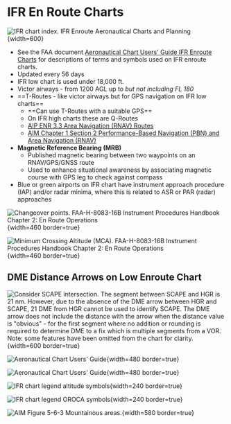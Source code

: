 # IFR En Route Charts

![IFR chart index. [IFR Enroute Aeronautical Charts and Planning](https://www.faa.gov/air_traffic/flight_info/aeronav/digital_products/ifr/)](/img/ifr-chart-index.jpg){width=600}

* See the FAA document [Aeronautical Chart Users' Guide IFR Enroute Charts](https://www.faa.gov/air_traffic/flight_info/aeronav/digital_products/aero_guide/) for descriptions of terms and symbols used on IFR enroute charts.
* Updated every 56 days
* IFR low chart is used under 18,000 ft.
* Victor airways - from 1200 AGL up to *but not including FL 180*
* ==T-Routes - like victor airways but for GPS navigation on IFR low charts==
  * ==Can use T-Routes with a suitable GPS==
  * On IFR high charts these are Q-Routes
  * [AIP ENR 3.3 Area Navigation (RNAV) Routes](https://www.faa.gov/air_traffic/publications/atpubs/aip_html/part2_enr_section_3.3.html)
  * [AIM Chapter 1 Section 2 Performance-Based Navigation (PBN) and Area Navigation (RNAV)](https://www.faa.gov/air_traffic/publications/atpubs/aim_html/chap1_section_2.html)
* **Magnetic Reference Bearing (MRB)**
  * Published magnetic bearing between two waypoints on an RNAV/GPS/GNSS route
  * Used to enhance situational awareness by associating magnetic course with GPS leg to check against compass
* Blue or green airports on IFR chart have instrument approach procedure (IAP) and/or radar minima, where this is related to ASR or PAR (radar) approaches

![Changeover points. [FAA-H-8083-16B Instrument Procedures Handbook](https://www.faa.gov/regulations_policies/handbooks_manuals/aviation/instrument_procedures_handbook) [Chapter 2: En Route Operations](https://www.faa.gov/sites/faa.gov/files/regulations_policies/handbooks_manuals/aviation/instrument_procedures_handbook/FAA-H-8083-16B_Chapter_2.pdf)](/img/iph/iph-figure-2-42-changeover-points.jpg){width=460 border=true}

![Minimum Crossing Altitude (MCA). [FAA-H-8083-16B Instrument Procedures Handbook](https://www.faa.gov/regulations_policies/handbooks_manuals/aviation/instrument_procedures_handbook) [Chapter 2: En Route Operations](https://www.faa.gov/sites/faa.gov/files/regulations_policies/handbooks_manuals/aviation/instrument_procedures_handbook/FAA-H-8083-16B_Chapter_2.pdf)](/img/iph/iph-figure-2-62-mca.jpg){width=460 border=true}

## DME Distance Arrows on Low Enroute Chart

![Consider SCAPE intersection. The segment between SCAPE and HGR is 21 nm. However, due to the absence of the DME arrow between HGR and SCAPE, 21 DME from HGR cannot be used to identify SCAPE. The DME arrow does not include the distance with the arrow when the distance value is "obvious" - for the first segment where no addition or rounding is required to determine DME to a fix which is multiple segments from a VOR. Note: some features have been omitted from the chart for clarity.](/img/scape-decluttered.jpg){width=600 border=true}

![[Aeronautical Chart Users' Guide](https://www.faa.gov/air_traffic/flight_info/aeronav/digital_products/aero_guide/)](/img/ifr-low-instructions-dme.jpg){width=480 border=true}

![[Aeronautical Chart Users' Guide](https://www.faa.gov/air_traffic/flight_info/aeronav/digital_products/aero_guide/)](/img/ifr-low-instructions-fix-arrow.jpg){width=480 border=true}

![IFR chart legend altitude symbols](/img/ifr-chart-legend-altitude-symbols.png){width=240 border=true}

![IFR chart legend OROCA symbols](/img/ifr-chart-legend-oroca.png){width=240 border=true}

![[AIM Figure 5-6-3](https://www.faa.gov/air_traffic/publications/atpubs/aim_html/chap5_section_6.html#$paragraph5-6-16) Mountainous areas.](/img/aim/aim-figure-5-6-3-mountainous-areas.jpg){width=580 border=true}
